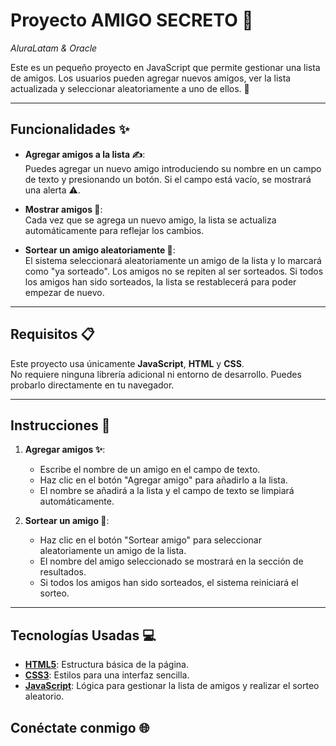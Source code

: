 # Proyecto AMIGO SECRETO 👫  
*AluraLatam & Oracle*

Este es un pequeño proyecto en JavaScript que permite gestionar una lista de amigos. Los usuarios pueden agregar nuevos amigos, ver la lista actualizada y seleccionar aleatoriamente a uno de ellos. 🎲

---

## Funcionalidades ✨

- **Agregar amigos a la lista ✍️**:  
  Puedes agregar un nuevo amigo introduciendo su nombre en un campo de texto y presionando un botón. Si el campo está vacío, se mostrará una alerta ⚠️.

- **Mostrar amigos 📝**:  
  Cada vez que se agrega un nuevo amigo, la lista se actualiza automáticamente para reflejar los cambios.

- **Sortear un amigo aleatoriamente 🎉**:  
  El sistema seleccionará aleatoriamente un amigo de la lista y lo marcará como "ya sorteado". Los amigos no se repiten al ser sorteados. Si todos los amigos han sido sorteados, la lista se restablecerá para poder empezar de nuevo.

---

## Requisitos 📋

Este proyecto usa únicamente **JavaScript**, **HTML** y **CSS**.  
No requiere ninguna librería adicional ni entorno de desarrollo. Puedes probarlo directamente en tu navegador.

---

## Instrucciones 📍

1. **Agregar amigos ✨**:
   - Escribe el nombre de un amigo en el campo de texto.
   - Haz clic en el botón "Agregar amigo" para añadirlo a la lista.
   - El nombre se añadirá a la lista y el campo de texto se limpiará automáticamente.

2. **Sortear un amigo 🎲**:
   - Haz clic en el botón "Sortear amigo" para seleccionar aleatoriamente un amigo de la lista.
   - El nombre del amigo seleccionado se mostrará en la sección de resultados.
   - Si todos los amigos han sido sorteados, el sistema reiniciará el sorteo.

---

## Tecnologías Usadas 💻

- **[HTML5](https://developer.mozilla.org/es/docs/Web/HTML)**: Estructura básica de la página.
- **[CSS3](https://developer.mozilla.org/es/docs/Web/CSS)**: Estilos para una interfaz sencilla.
- **[JavaScript](https://developer.mozilla.org/es/docs/Web/JavaScript)**: Lógica para gestionar la lista de amigos y realizar el sorteo aleatorio.

## Conéctate conmigo 🌐
